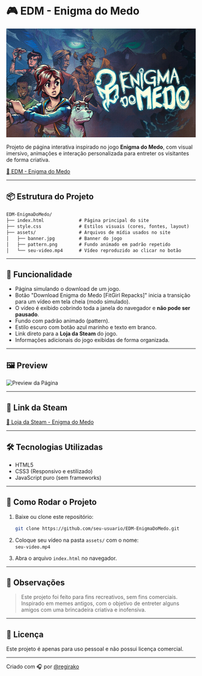 # 🎮 EDM - Enigma do Medo

![Banner do Jogo](assets/banner.jpg)

Projeto de página interativa inspirado no jogo **Enigma do Medo**, com visual imersivo, animações e interação personalizada para entreter os visitantes de forma criativa.

[🔗 EDM - Enigma do Medo](https://regirako.github.io/EDM-EnigmaDoMedo/)

---

## 📦 Estrutura do Projeto

```
EDM-EnigmaDoMedo/
├── index.html             # Página principal do site
├── style.css              # Estilos visuais (cores, fontes, layout)
├── assets/                # Arquivos de mídia usados no site
│   ├── banner.jpg         # Banner do jogo
│   ├── pattern.png        # Fundo animado em padrão repetido
│   └── seu-video.mp4      # Vídeo reproduzido ao clicar no botão
```

---

## 🧠 Funcionalidade

- Página simulando o download de um jogo.
- Botão "Download Enigma do Medo [FitGirl Repacks]" inicia a transição para um vídeo em tela cheia (modo simulado).
- O vídeo é exibido cobrindo toda a janela do navegador e **não pode ser pausado**.
- Fundo com padrão animado (pattern).
- Estilo escuro com botão azul marinho e texto em branco.
- Link direto para a **Loja da Steam** do jogo.
- Informações adicionais do jogo exibidas de forma organizada.

---

## 🖼️ Preview

![Preview da Página](https://i.imgur.com/hqU5JSu.png)

---

## 🔗 Link da Steam

[🔗 Loja da Steam - Enigma do Medo](https://store.steampowered.com/app/1507580/Enigma_do_Medo/?l=brazilian)

---

## 🛠️ Tecnologias Utilizadas

- HTML5
- CSS3 (Responsivo e estilizado)
- JavaScript puro (sem frameworks)

---

## 🚀 Como Rodar o Projeto

1. Baixe ou clone este repositório:
   ```bash
   git clone https://github.com/seu-usuario/EDM-EnigmaDoMedo.git
   ```

2. Coloque seu vídeo na pasta `assets/` com o nome:  
   ```seu-video.mp4```

3. Abra o arquivo `index.html` no navegador.

---

## 📌 Observações

> Este projeto foi feito para fins recreativos, sem fins comerciais.  
> Inspirado em memes antigos, com o objetivo de entreter alguns amigos com uma brincadeira criativa e inofensiva.

---

## 🧊 Licença

Este projeto é apenas para uso pessoal e não possui licença comercial.

---

Criado com 🎧 por [@regirako](https://github.com/regirako)
